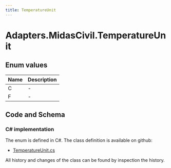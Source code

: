 ```yaml
---
title: TemperatureUnit
---
```


# Adapters.MidasCivil.TemperatureUnit



## Enum values

| Name            | Description                                                    |
|-----------------|----------------------------------------------------------------|
| C |  -  |
| F |  -  |


## Code and Schema

### C# implementation

The enum is defined in C#. The class definition is available on github:

- [TemperatureUnit.cs](https://github.com/BHoM/MidasCivil_Toolkit/blob/develop/MidasCivil_oM/eNum/TemperatureUnit.cs)

All history and changes of the class can be found by inspection the history.
